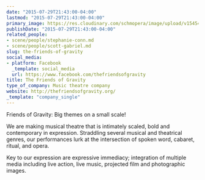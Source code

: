 ```yaml
---
date: "2015-07-29T21:43:00-04:00"
lastmod: "2015-07-29T21:43:00-04:00"
primary_image: https://res.cloudinary.com/schmopera/image/upload/v1545409169/media/webhook-uploads/1438220490850/FriendsofGravitySquare.jpg.jpg
publishDate: "2015-07-29T21:43:00-04:00"
related_people:
- scene/people/stephanie-conn.md
- scene/people/scott-gabriel.md
slug: the-friends-of-gravity
social_media:
- platform: Facebook
  _template: social_media
  url: https://www.facebook.com/thefriendsofgravity
title: The Friends of Gravity
type_of_company: Music theatre company
website: http://thefriendsofgravity.org/
_template: "company_single"
---
```


Friends of Gravity: Big themes on a small scale!

We are making musical theatre that is intimately scaled, bold and contemporary in expression. Straddling several musical and theatrical genres, our performances lurk at the intersection of spoken word, cabaret, ritual, and opera.

Key to our expression are expressive immediacy; integration of multiple media including live action, live music, projected film and photographic images.
